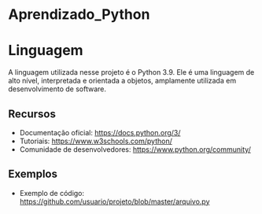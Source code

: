 # Aprendizado_Python
 
# Linguagem
A linguagem utilizada nesse projeto é o Python 3.9. Ele é uma linguagem de alto nível, interpretada e orientada a objetos, amplamente utilizada em desenvolvimento de software.

## Recursos
- Documentação oficial: <https://docs.python.org/3/>
- Tutoriais: <https://www.w3schools.com/python/>
- Comunidade de desenvolvedores: <https://www.python.org/community/>

## Exemplos
- Exemplo de código: <https://github.com/usuario/projeto/blob/master/arquivo.py>